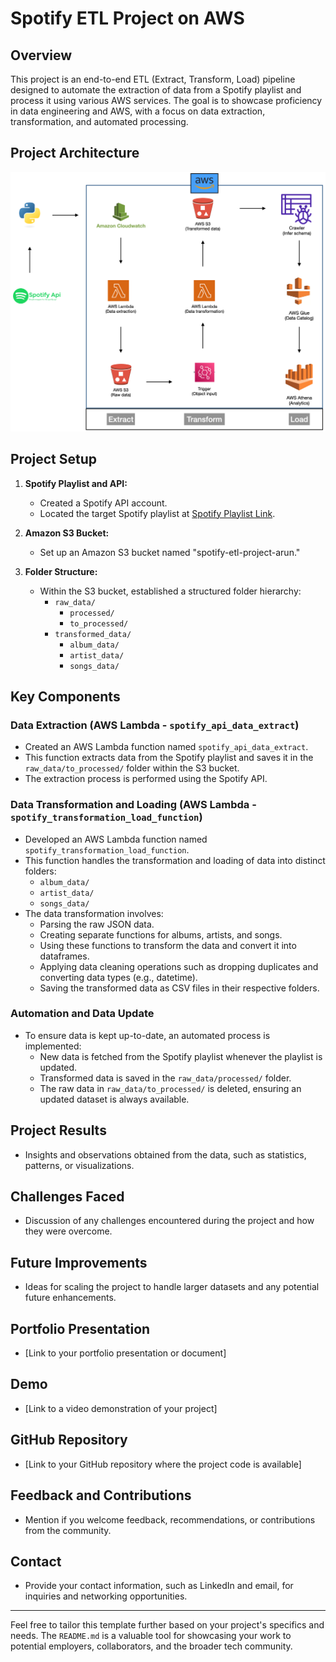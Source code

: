 # Spotify ETL Project on AWS

## Overview

This project is an end-to-end ETL (Extract, Transform, Load) pipeline designed to automate the extraction of data from a Spotify playlist and process it using various AWS services. The goal is to showcase proficiency in data engineering and AWS, with a focus on data extraction, transformation, and automated processing.

## Project Architecture

![Project Architecture](pipeline.png)

## Project Setup

1. **Spotify Playlist and API:**
    - Created a Spotify API account.
    - Located the target Spotify playlist at [Spotify Playlist Link](https://open.spotify.com/playlist/37i9dQZEVXbNG2KDcFcKOF).

2. **Amazon S3 Bucket:**
    - Set up an Amazon S3 bucket named "spotify-etl-project-arun."

3. **Folder Structure:**
    - Within the S3 bucket, established a structured folder hierarchy:
        - `raw_data/`
            - `processed/`
            - `to_processed/`
        - `transformed_data/`
            - `album_data/`
            - `artist_data/`
            - `songs_data/`

## Key Components

### Data Extraction (AWS Lambda - `spotify_api_data_extract`)

- Created an AWS Lambda function named `spotify_api_data_extract`.
- This function extracts data from the Spotify playlist and saves it in the `raw_data/to_processed/` folder within the S3 bucket.
- The extraction process is performed using the Spotify API.

### Data Transformation and Loading (AWS Lambda - `spotify_transformation_load_function`)

- Developed an AWS Lambda function named `spotify_transformation_load_function`.
- This function handles the transformation and loading of data into distinct folders:
    - `album_data/`
    - `artist_data/`
    - `songs_data/`
- The data transformation involves:
    - Parsing the raw JSON data.
    - Creating separate functions for albums, artists, and songs.
    - Using these functions to transform the data and convert it into dataframes.
    - Applying data cleaning operations such as dropping duplicates and converting data types (e.g., datetime).
    - Saving the transformed data as CSV files in their respective folders.
    
### Automation and Data Update

- To ensure data is kept up-to-date, an automated process is implemented:
    - New data is fetched from the Spotify playlist whenever the playlist is updated.
    - Transformed data is saved in the `raw_data/processed/` folder.
    - The raw data in `raw_data/to_processed/` is deleted, ensuring an updated dataset is always available.

## Project Results

- Insights and observations obtained from the data, such as statistics, patterns, or visualizations.

## Challenges Faced

- Discussion of any challenges encountered during the project and how they were overcome.

## Future Improvements

- Ideas for scaling the project to handle larger datasets and any potential future enhancements.

## Portfolio Presentation

- [Link to your portfolio presentation or document]

## Demo

- [Link to a video demonstration of your project]

## GitHub Repository

- [Link to your GitHub repository where the project code is available]

## Feedback and Contributions

- Mention if you welcome feedback, recommendations, or contributions from the community.

## Contact

- Provide your contact information, such as LinkedIn and email, for inquiries and networking opportunities.

---

Feel free to tailor this template further based on your project's specifics and needs. The `README.md` is a valuable tool for showcasing your work to potential employers, collaborators, and the broader tech community.